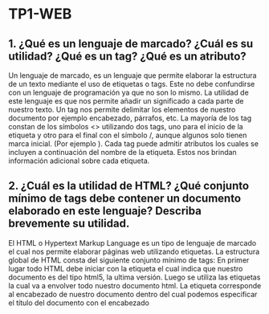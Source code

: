 # TP1-WEB
## 1. ¿Qué es un lenguaje de marcado? ¿Cuál es su utilidad? ¿Qué es un tag? ¿Qué es un atributo?
Un lenguaje de marcado, es un lenguaje que permite elaborar la estructura de un texto mediante el uso de etiquetas o tags. Este no debe confundirse con un lenguaje de programación ya que no son lo mismo. 
La utilidad de este lenguaje es que nos permite añadir un significado a cada parte de nuestro texto.
Un tag nos permite delimitar los elementos de nuestro documento por ejemplo encabezado, párrafos, etc. La mayoría de los tag constan de los símbolos <> utilizando dos tags, uno para el inicio de la etiqueta y otro para el final con el símbolo /, aunque algunos solo tienen marca inicial. (Por ejemplo <head></head>). Cada tag puede admitir atributos los cuales se incluyen a continuación del nombre de la etiqueta. Estos nos brindan información adicional sobre cada etiqueta.

## 2. ¿Cuál es la utilidad de HTML?  ¿Qué conjunto mínimo de tags debe contener un documento elaborado en este lenguaje? Describa brevemente su utilidad.
El HTML o Hypertext Markup Language es un tipo de lenguaje de marcado el cual nos permite elaborar páginas web utilizando etiquetas. 
La estructura global de HTML consta del siguiente conjunto mínimo de tags:
En primer lugar todo HTML debe iniciar con la etiqueta <!DOCTYPE HTML> el cual indica que nuestro documento es del tipo html5, la ultima versión.
Luego se utiliza las etiquetas <html></html> la cual va a envolver todo nuestro documento html.
La etiqueta <head> corresponde al encabezado de nuestro documento dentro del cual podemos especificar el título del documento con el encabezado <title>.
Y por último con los tags <body></body> definiremos todo el cuerpo del documento.
Un ejemplo de la estructura podría ser:

```html
<!DOCTYPE HTML>
<html>
	<head>
		<title>Mi pagina web</title>
	</head>
	<body>
		<p>Aquí escribo un párrafo</p>
	</body>
</html>
```

## 3. ¿Cuál es la utilidad e importancia de los enlaces o links entre páginas? ¿Qué significa hipertexto? ¿Un link solo puede apuntar a otra página? ¿Qué importancia tiene esto último?
Un hipertexto básicamente es un texto que contiene enlaces a otros textos. Por lo tanto, los enlaces o links son de vital importancia ya que nos dejan navegar entre las distintas páginas, creando así una interconexión entre las mismas. Los links no solo tienen que ser texto, sino que pueden ser también imágenes u otros elementos HTML. Cada link puede apuntar a un recurso como otra página, un archivo, etc., pero solo uno, lo cual nos permite no solo navegar entre páginas sino, por ejemplo, descargar contenidos como un archivo multimedia referenciado en el link.

## 4. ¿Cómo funcionan los tags audio y video?
Los tags audio y video funcionan de la siguiente manera: cuando queremos incluir en nuestro sitio un archivo multimedia como audio o video mediante estas etiquetas (Por ejemplo: <audio></audio>) tendremos que ingresar entre este conjunto de etiquetas de inicio y fin, otra etiqueta para indicar el origen de dichos archivos (<source>) especificando con los atributos ‘src’ la ubicación fisica y ‘type’ el tipo de audio o video. Un ejemplo concreto podría ser el siguiente:


```html
<audio controls>
 	<source src="audio.ogg" type="audio/ogg">
 	<source src="audio.mp3" type="audio/mpeg">
	El navegador no soporta el video.
</audio>
```

Como no todos los navegadores soportan el mismo tipo de archivo multimedia tanto de audio o de video, podemos incluir distintos archivos del mismo video, pero con varios formatos, como en el ejemplo anterior se incluye primero un audio formato ogg, luego el mismo en formato mp3 y por ultimo un aviso de que el navegador no soporta el audio. Asi el navegador recorrerá cada etiqueta ‘source’ desde arriba viendo si soporta el archivo, pasando al siguiente en caso de no poder o mostrando el último mensaje si no soporta ninguno de los tipos especificados.

## 5. ¿Qué es el Rendering Engine de un Browser? ¿Cuál es el que utiliza cada uno de los 5 browsers más conocidos (Chrome, Firefox, Safari, IE-Edge, Opera)? ¿Cuál es la importancia de conocer cada uno de ellos en la construcción de un sitio? 


